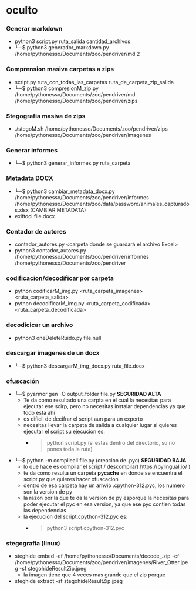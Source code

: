 # oculto

### Generar markdown

- python3 script.py ruta_salida cantidad_archivos
- └─$ python3 generador_markdown.py /home/pythonesso/Documents/zoo/pendriver/md 2

### Comprension masiva carpetas a zips

- script.py ruta_con_todas_las_carpetas ruta_de_carpeta_zip_salida
- └─$ python3 compresionM_zip.py /home/pythonesso/Documents/zoo/pendriver/md /home/pythonesso/Documents/zoo/pendriver/zips

### Stegografia masiva de zips

- ./stegoM.sh /home/pythonesso/Documents/zoo/pendriver/zips /home/pythonesso/Documents/zoo/pendriver/imagenes


### Generar informes

- └─$ python3 generar_informes.py  ruta_carpeta

### Metadata DOCX

- └─$ python3 cambiar_metadata_docx.py /home/pythonesso/Documents/zoo/pendriver/informes /home/pythonesso/Documents/zoo/data/password/animales_capturados.xlsx  (CAMBIAR METADATA)
- exiftool file.docx

### Contador de autores

- contador_autores.py <arpeta con los archivos DOCX> <carpeta donde se guardará el archivo Excel>
- python3 contador_autores.py /home/pythonesso/Documents/zoo/pendriver/informes /home/pythonesso/Documents/zoo/pendriver

### codificacion/decodificar por carpeta

- python  codificarM_img.py <ruta_carpeta_imagenes> <ruta_carpeta_salida>
- python decodificarM_img.py <ruta_carpeta_codificada> <ruta_carpeta_decodificada>

### decodicicar un archivo

- python3 oneDeleteRuido.py file.null

### descargar imagenes de un docx

- └─$ python3 descargarM_img_docx.py ruta_file.docx

### ofuscación

- └─$ pyarmor gen -O output_folder file.py **SEGURIDAD ALTA**
    - Te da como resultado una carpta en el cual la necesitas para ejecutar ese scirp, pero no necesitas instalar dependencias ya que todo esta ahi
    - es dificil de decifrar el script aun para un experto
    - necesitas llevar la carpeta de salida a cualquier lugar si quieres ejecutar el script su ejecucion es:
        - > python script.py (si estas dentro del directorio, su no pones toda la ruta)
- └─$ python -m compileall file.py (creacion de .pyc) **SEGURIDAD BAJA**
    - lo que hace es compilar el script / descompilar( https://pylingual.io/ )
    - te da como resulta un carpeta __pycache__ en donde se encuentra el script.py que quieres hacer ofuscacion
    - dentro de esa carpeta hay un arhvio .cpython-312.pyc, los numero son la version de py
    - la razon por la que te da la version de py esporque la necesitas para poder ejecutar el pyc en esa version,
    ya que ese pyc contien todas las dependencias
    - la ejecucion del script.cpython-312.pyc es:
        - > python3 script.cpython-312.pyc

### stegografia (linux)

- steghide embed -ef /home/pythonesso/Documents/decode_.zip -cf /home/pythonesso/Documents/zoo/pendriver/imagenes/River_Otter.jpeg  -sf stegohideResultZip.jpeg
    - la imagen tiene que 4 veces mas grande que el zip porque
- steghide extract -sf stegohideResultZip.jpeg 
